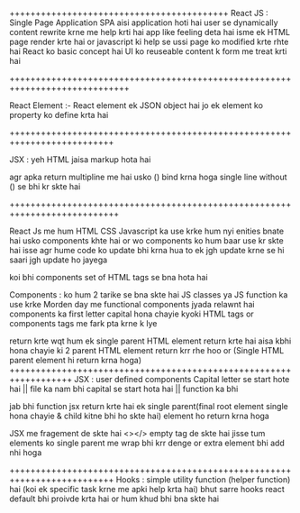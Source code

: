 ++++++++++++++++++++++++++++++++++++++++++
React JS : Single Page Application
SPA aisi application hoti hai user se dynamically content rewrite krne me help krti hai app like feeling deta hai
isme ek HTML page render krte hai or javascript ki help se ussi page ko modified krte rhte hai
React ko basic concept hai UI ko reuseable content k form me treat krti hai

+++++++++++++++++++++++++++++++++++++++++++++++++++++++++++++++++++++++++++++

React Element :- React element ek JSON object hai jo ek element ko property ko define krta hai

++++++++++++++++++++++++++++++++++++++++++++++++++++++++++++++++++++++++++

JSX : yeh HTML jaisa markup hota hai

agr apka return multipline me hai usko () bind krna hoga
single line without () se bhi kr skte hai

+++++++++++++++++++++++++++++++++++++++++++++++++++++++++++++++++++++++++++

React Js me hum HTML CSS Javascript ka use krke hum nyi enities bnate hai usko components khte hai
or wo components ko hum baar use kr skte hai isse agr hume code ko update bhi krna hua to ek jgh update krne se hi saari jgh update ho jayega

koi bhi components set of HTML tags se bna hota hai

Components : ko hum 2 tarike se bna skte hai JS classes ya JS function ka use krke
Morden day me functional components jyada relawnt hai
components ka first letter capital hona chayie kyoki HTML tags or components tags me fark pta krne k lye

return krte wqt hum ek single parent HTML element return krte hai aisa kbhi hona chayie ki 2 parent HTML element return krr rhe hoo or
(Single HTML parent element hi return krna hoga)
++++++++++++++++++++++++++++++++++++++++++++++++++++++++++++++++++
JSX :
user defined components Capital letter se start hote hai || file ka nam bhi capital se start hota hai || function ka bhi

jab bhi function jsx return krte hai ek single parent(final root element single hona chayie & child kitne bhi ho skte hai) element ho return krna hoga

JSX me fragement de skte hai <></> empty tag de skte hai jisse tum elements ko single parent me wrap bhi krr denge or extra element bhi add nhi hoga

++++++++++++++++++++++++++++++++++++++++++++++++++++++++++++++++++++++++++
Hooks : simple utility function (helper function) hai (koi ek specific task krne me apki help krta hai)
bhut sarre hooks react default bhi proivde krta hai or hum khud bhi bna skte hai
